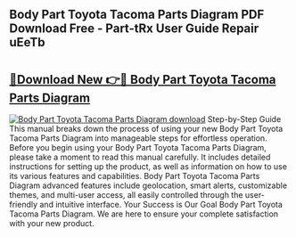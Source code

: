 ## Body Part Toyota Tacoma Parts Diagram PDF Download Free - Part-tRx User Guide Repair uEeTb

# <h2><a href="http://dfjzorv.blite.top/?on=Body+Part+Toyota+Tacoma+Parts+Diagram">🔗Download New 👉🔴 Body Part Toyota Tacoma Parts Diagram</a></h2>

[![Body Part Toyota Tacoma Parts Diagram download](https://i.imgur.com/lujVjoI.png)](http://dfjzorv.blite.top/?on=Body+Part+Toyota+Tacoma+Parts+Diagram)
Step-by-Step Guide This manual breaks down the process of using your new Body Part Toyota Tacoma Parts Diagram into manageable steps for effortless operation. Before you begin using your Body Part Toyota Tacoma Parts Diagram, please take a moment to read this manual carefully. It includes detailed instructions for setting up the product, as well as information on how to use its various features and capabilities. Body Part Toyota Tacoma Parts Diagram advanced features include geolocation, smart alerts, customizable themes, and multi-user access, all easily controlled through the user-friendly and intuitive interface. Your Success is Our Goal Body Part Toyota Tacoma Parts Diagram. We are here to ensure your complete satisfaction with your new product.
